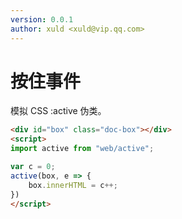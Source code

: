 ```yaml
---
version: 0.0.1
author: xuld <xuld@vip.qq.com>
---
```

# 按住事件
模拟 CSS :active 伪类。

```html demo doc
<div id="box" class="doc-box"></div>
<script>
import active from "web/active";

var c = 0;
active(box, e => {
    box.innerHTML = c++;
})
</script>
```
